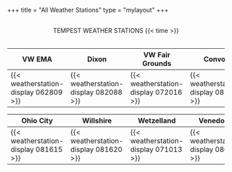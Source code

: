 +++
title = "All Weather Stations"
type = "mylayout"
+++

<br>
 <center id="title"> TEMPEST WEATHER STATIONS  {{< time >}} </center>
<br>

| <b> <center id="subtitle"> VW EMA </b> <br> | <b> <center id="subtitle"> Dixon </b> <br>| <b> <center id="subtitle"> VW Fair Grounds</b> <br>  | <b> <center id="subtitle"> Convoy  </b> <br> | <b> <center id="subtitle"> Middle Point  </b> <br>| <b> <center id="subtitle"> Wren  </b> <br>  |<b> <center id="subtitle"> Scott  </b> <br> | 
|------------------------|------------------------------|------------------------------| ------------------------|------------------------------|------------------------------|------------------------|
| {{< weatherstation-display 062809 >}} | {{< weatherstation-display 082088 >}} | {{< weatherstation-display 072016 >}} | {{< weatherstation-display 082094 >}} | {{< weatherstation-display 082126 >}} | {{< weatherstation-display 081628 >}} |{{< weatherstation-display 082110 >}} |



| <b> <center id="subtitle"> Ohio City  </b> <br>| <b> <center id="subtitle"> Willshire  </b> <br>  | <b> <center id="subtitle"> Wetzelland </b> <br> | <b> <center id="subtitle"> Venedocia </b> <br> |<b> <center id="subtitle"> Glenmore</b> <br> |<b> <center id="subtitle"> Delphos Park</b> <br> 
|------------------------------|------------------------------|------------------------------|------------------------------|------------------------------|------------------------------|
|{{< weatherstation-display 081615 >}} | {{< weatherstation-display 081620 >}} | {{< weatherstation-display 071013 >}} | {{< weatherstation-display 086888 >}} | {{< weatherstation-display 101906 >}} |{{< weatherstation-display 184926 >}} | 